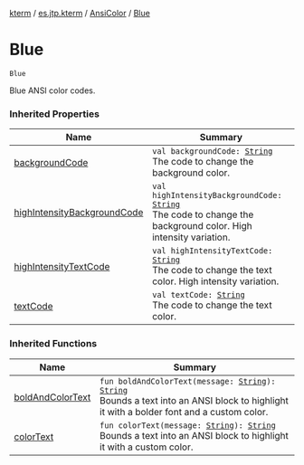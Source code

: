 [kterm](../../index.md) / [es.jtp.kterm](../index.md) / [AnsiColor](index.md) / [Blue](./-blue.md)

# Blue

`Blue`

Blue ANSI color codes.

### Inherited Properties

| Name | Summary |
|---|---|
| [backgroundCode](background-code.md) | `val backgroundCode: `[`String`](https://kotlinlang.org/api/latest/jvm/stdlib/kotlin/-string/index.html)<br>The code to change the background color. |
| [highIntensityBackgroundCode](high-intensity-background-code.md) | `val highIntensityBackgroundCode: `[`String`](https://kotlinlang.org/api/latest/jvm/stdlib/kotlin/-string/index.html)<br>The code to change the background color. High intensity variation. |
| [highIntensityTextCode](high-intensity-text-code.md) | `val highIntensityTextCode: `[`String`](https://kotlinlang.org/api/latest/jvm/stdlib/kotlin/-string/index.html)<br>The code to change the text color. High intensity variation. |
| [textCode](text-code.md) | `val textCode: `[`String`](https://kotlinlang.org/api/latest/jvm/stdlib/kotlin/-string/index.html)<br>The code to change the text color. |

### Inherited Functions

| Name | Summary |
|---|---|
| [boldAndColorText](bold-and-color-text.md) | `fun boldAndColorText(message: `[`String`](https://kotlinlang.org/api/latest/jvm/stdlib/kotlin/-string/index.html)`): `[`String`](https://kotlinlang.org/api/latest/jvm/stdlib/kotlin/-string/index.html)<br>Bounds a text into an ANSI block to highlight it with a bolder font and a custom color. |
| [colorText](color-text.md) | `fun colorText(message: `[`String`](https://kotlinlang.org/api/latest/jvm/stdlib/kotlin/-string/index.html)`): `[`String`](https://kotlinlang.org/api/latest/jvm/stdlib/kotlin/-string/index.html)<br>Bounds a text into an ANSI block to highlight it with a custom color. |
